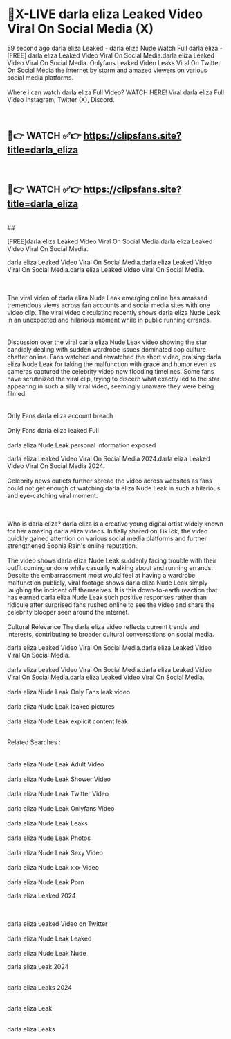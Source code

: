 # 🔴X-LIVE darla eliza Leaked Video Viral On Social Media (X)<br>


59 second ago darla eliza Leaked  - darla eliza Nude  Watch Full darla eliza - [FREE] darla eliza Leaked Video Viral On Social Media.darla eliza Leaked Video Viral On Social Media.   Onlyfans Leaked Video Leaks Viral On Twitter On Social Media the internet by storm and amazed viewers on various social media platforms. <br><br>
Where i can watch darla eliza Full Video? WATCH HERE! Viral darla eliza Full Video Instagram, Twitter (X), Discord. <br>


 <br>

##  🔴👉 WATCH ✅👉  <a href="https://clipsfans.site?title=darla_eliza&ref=git">https://clipsfans.site?title=darla_eliza</a> <br>
  <br>

##  🔴👉 WATCH ✅👉  <a href="https://clipsfans.site?title=darla_eliza&ref=git">https://clipsfans.site?title=darla_eliza</a> <br>
  <br>
  ##



[FREE]darla eliza Leaked Video Viral On Social Media.darla eliza Leaked Video Viral On Social Media. <br>

darla eliza Leaked Video Viral On Social Media.darla eliza Leaked Video Viral On Social Media.darla eliza Leaked Video Viral On Social Media. <br>


  <br>

  <br>
The viral video of darla eliza Nude Leak emerging online has amassed tremendous views across fan accounts and social media sites with one video clip. The viral video circulating recently shows darla eliza Nude Leak in an unexpected and hilarious moment while in public running errands.<br>
<br>


<br>
Discussion over the viral darla eliza Nude Leak video showing the star candidly dealing with sudden wardrobe issues dominated pop culture chatter online. Fans watched and rewatched the short video, praising darla eliza Nude Leak for taking the malfunction with grace and humor even as cameras captured the celebrity video now flooding timelines. Some fans have scrutinized the viral clip, trying to discern what exactly led to the star appearing in such a silly viral video, seemingly unaware they were being filmed.<br>
<br>
<br> 
Only Fans darla eliza account breach<br>
<br>
Only Fans darla eliza leaked Full <br>
<br>
darla eliza Nude Leak personal information exposed<br>

darla eliza Leaked Video Viral On Social Media 2024.darla eliza Leaked Video Viral On Social Media 2024. <br>
<br>
Celebrity news outlets further spread the video across websites as fans could not get enough of watching darla eliza Nude Leak in such a hilarious and eye-catching viral moment.<br>
<br>

<br>
Who is darla eliza? darla eliza is a creative young digital artist widely known for her amazing darla eliza videos. Initially shared on TikTok, the video quickly gained attention on various social media platforms and further strengthened Sophia Rain's online reputation.<br>
<br>
The video shows darla eliza Nude Leak suddenly facing trouble with their outfit coming undone while casually walking about and running errands. Despite the embarrassment most would feel at having a wardrobe malfunction publicly, viral footage shows darla eliza Nude Leak simply laughing the incident off themselves. It is this down-to-earth reaction that has earned darla eliza Nude Leak such positive responses rather than ridicule after surprised fans rushed online to see the video and share the celebrity blooper seen around the internet.<br>
<br>
Cultural Relevance The darla eliza video reflects current trends and interests, contributing to broader cultural conversations on social media.<br>

darla eliza Leaked Video Viral On Social Media.darla eliza Leaked Video Viral On Social Media.<br>
<br>
darla eliza Leaked Video Viral On Social Media.darla eliza Leaked Video Viral On Social Media.darla eliza Leaked Video Viral On Social Media.<br>
<br>
darla eliza Nude Leak Only Fans leak video<br>
<br>
darla eliza Nude Leak leaked pictures<br>
<br>
darla eliza Nude Leak explicit content leak<br>


<br>
Related Searches :<br>
<br>

<br>
darla eliza Nude Leak Adult Video<br>
<br>
darla eliza Nude Leak Shower Video<br>
<br>
darla eliza Nude Leak Twitter Video<br>
<br>
darla eliza Nude Leak Onlyfans Video<br>
<br>
darla eliza Nude Leak Leaks<br>
<br>
darla eliza Nude Leak Photos<br>

<br>
darla eliza Nude Leak Sexy Video<br>
<br>
darla eliza Nude Leak xxx Video<br>
<br>
darla eliza Nude Leak Porn<br>

darla eliza  Leaked 2024 <br> <br>
<br>

darla eliza Leaked Video on Twitter <br>
<br>
darla eliza Nude Leak Leaked<br>
<br>
darla eliza Nude Leak Nude<br>


darla eliza  Leak 2024 <br> <br>



darla eliza  Leaks 2024 <br> <br>



 
darla eliza  Leak<br> <br>



darla eliza  Leaks<br> <br>





</p>




 



</p>










